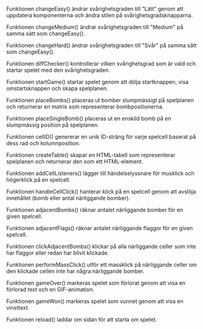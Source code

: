 Funktionen changeEasy() ändrar svårighetsgraden till "Lätt" genom att uppdatera komponenterna och ändra stilen på svårighetsgradsknapparna.

Funktionen changeMedium() ändrar svårighetsgraden till "Medium" på samma sätt som changeEasy().

Funktionen changeHard() ändrar svårighetsgraden till "Svår" på samma sätt som changeEasy().

Funktionen diffChecker() kontrollerar vilken svårighetsgrad som är vald och startar spelet med den svårighetsgraden.

Funktionen startGame() startar spelet genom att dölja startknappen, visa omstartsknappen och skapa spelplanen.

Funktionen placeBombs() placeras ut bomber slumpmässigt på spelplanen och returnerar en matris som representerar bombpositionerna.

Funktionen placeSingleBomb() placeras ut en enskild bomb på en slumpmässig position på spelplanen.

Funktionen cellID() genererar en unik ID-sträng för varje spelcell baserat på dess rad och kolumnposition.

Funktionen createTable() skapar en HTML-tabell som representerar spelplanen och returnerar den som ett HTML-element.

Funktionen addCellListeners() lägger till händelselyssnare för musklick och högerklick på en spelcell.

Funktionen handleCellClick() hanterar klick på en spelcell genom att avslöja innehållet (bomb eller antal närliggande bomber).

Funktionen adjacentBombs() räknar antalet närliggande bomber för en given spelcell.

Funktionen adjacentFlags() räknar antalet närliggande flaggor för en given spelcell.

Funktionen clickAdjacentBombs() klickar på alla närliggande celler som inte har flaggor eller redan har blivit klickade.

Funktionen performMassClick() utför ett massklick på närliggande celler om den klickade cellen inte har några närliggande bomber.

Funktionen gameOver() markeras spelet som förlorat genom att visa en förlorad text och en GIF-animation.

Funktionen gameWon() markeras spelet som vunnet genom att visa en vinsttext.

Funktionen reload() laddar om sidan för att starta om spelet.
